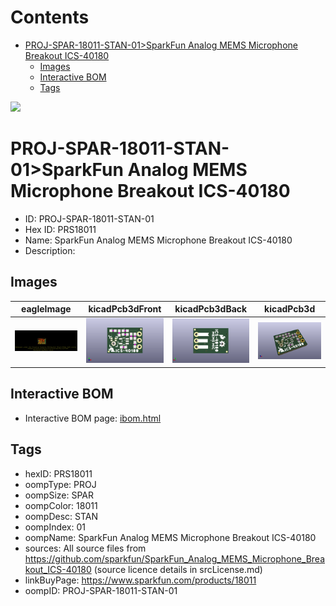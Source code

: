 



Contents
========

* [PROJ-SPAR-18011-STAN-01>SparkFun Analog MEMS Microphone Breakout ICS-40180](#proj-spar-18011-stan-01sparkfun-analog-mems-microphone-breakout-ics-40180)
	* [Images](#images)
	* [Interactive BOM](#interactive-bom)
	* [Tags](#tags)
  
![][im]
# PROJ-SPAR-18011-STAN-01>SparkFun Analog MEMS Microphone Breakout ICS-40180

- ID: PROJ-SPAR-18011-STAN-01
- Hex ID: PRS18011
- Name: SparkFun Analog MEMS Microphone Breakout ICS-40180
- Description: 

## Images
  
  

|eagleImage|kicadPcb3dFront|kicadPcb3dBack|kicadPcb3d|
| :---: | :---: | :---: | :---: |
|[![eagleImage](eagleImage_140.png)](eagleImage_.png)|[![kicadPcb3dFront](kicadPcb3dFront_140.png)](kicadPcb3dFront_.png)|[![kicadPcb3dBack](kicadPcb3dBack_140.png)](kicadPcb3dBack_.png)|[![kicadPcb3d](kicadPcb3d_140.png)](kicadPcb3d_.png)|

## Interactive BOM

- Interactive BOM page: [ibom.html](kicad/bom/ibom.html)

## Tags

- hexID: PRS18011
- oompType: PROJ
- oompSize: SPAR
- oompColor: 18011
- oompDesc: STAN
- oompIndex: 01
- oompName: SparkFun Analog MEMS Microphone Breakout ICS-40180
- sources: All source files from https://github.com/sparkfun/SparkFun_Analog_MEMS_Microphone_Breakout_ICS-40180 (source licence details in srcLicense.md)
- linkBuyPage: https://www.sparkfun.com/products/18011
- oompID: PROJ-SPAR-18011-STAN-01



[im]: kicadPcb3d_450.png
